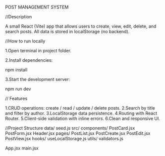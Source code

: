 POST MANAGEMENT SYSTEM


//Description

A small React (Vite) app that allows users to create, view, edit, delete, and search posts.
All data is stored in localStorage (no backend).

//How to run locally

1.Open terminal in project folder.

2.Install dependencies:

   npm install

3.Start the development server:

   npm run dev



// Features

1.CRUD operations: create / read / update / delete posts.
2.Search by title and filter by author.
3.LocalStorage data persistence.
4.Routing with React Router.
5.Client-side validation with inline errors.
6.Clean and responsive UI.

//Project Structure
data/
 seed.js
src/
 components/
 PostCard.jsx
 PostForm.jsx
 Header.jsx
 pages/
 PostList.jsx
 PostCreate.jsx
 PostEdit.jsx
 PostView.jsx
 hooks/
 useLocalStorage.js
 utils/
 validators.js

 App.jsx
 main.jsx
